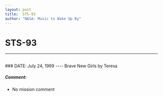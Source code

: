 ```yaml
---
layout: post
title:  STS-93
author: "NASA: Music to Wake Up By"
---
```


# STS-93
----
<br/>
### DATE: July 24, 1999
----
Brave New Girls by Teresa

##### Comment:
* No mission comment
